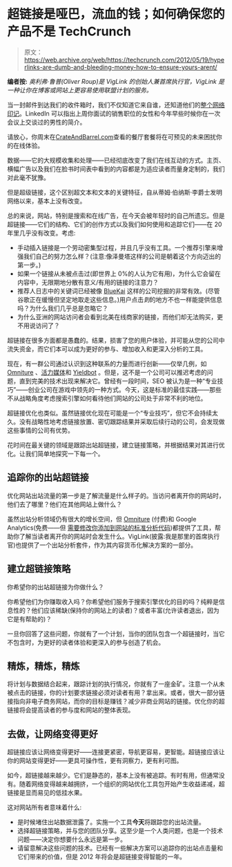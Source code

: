 # 超链接是哑巴，流血的钱；如何确保您的产品不是 TechCrunch

> 原文：<https://web.archive.org/web/https://techcrunch.com/2012/05/19/hyperlinks-are-dumb-and-bleeding-money-how-to-ensure-yours-arent/>

**编者按:** *奥利弗·鲁普(Oliver Roup)是 VigLink 的创始人兼首席执行官，VigLink 是一种让你在博客或网站上更容易使用联盟计划的服务。*

当一封邮件到达我们的收件箱时，我们不仅知道它来自谁，还知道他们的[整个网络印记](https://web.archive.org/web/20221208082327/https://beta.techcrunch.com/2010/05/02/rapportive/)。LinkedIn 可以指出上周你面试的销售职位的女性和今年早些时候你在一次会议上交谈过的男性的简介。

请放心，你周末在[CrateAndBarrel.com](https://web.archive.org/web/20221208082327/http://crateandbarrel.com/)查看的餐厅套餐将在可预见的未来困扰你的在线体验。

数据——它的大规模收集和处理——已经彻底改变了我们在线互动的方式。主页、横幅广告以及我们在脸书时间表中看到的内容都是为适应读者而量身定制的，我们对此毫不犹豫。

但是超级链接，这个区别超文本和文本的关键特征，自从蒂姆·伯纳斯·李爵士发明网络以来，基本上没有改变。

总的来说，网站，特别是搜索和在线广告，在今天会被年轻时的自己所遗忘。但是超链接——它们的结构、它们的创作方式以及我们如何使用和追踪它们——在 20 年里几乎没有改变。考虑:

*   手动插入链接是一个劳动密集型过程，并且几乎没有工具。一个推荐引擎来增强我们自己的努力怎么样？(注意:像泽曼塔这样的公司是朝着这个方向迈出的第一步。)
*   如果一个链接从未被点击过(即世界上 0%的人认为它有用)，为什么它会留在内容中，无限期地分散有意义/有用的链接的注意力？
*   推荐人日志中的关键词已经被像 [BlueKai](https://web.archive.org/web/20221208082327/http://www.bluekai.com/) 这样的公司挖掘的非常有效。(尽管谷歌正在缓慢但坚定地取走这些信息。)用户点击*到*的地方不也一样能提供信息吗？为什么我们几乎总是忽略它？
*   为什么亚洲的网站访问者会看到北美在线商家的链接，而他们却无法购买，更不用说访问了？

超链接在很多方面都是愚蠢的。结果，损害了您的用户体验，并可能从您的公司中流失资金，而它们本可以成为更好的参与、增加收入和更深入分析的工具。

现在，有一群公司通过认识到这种联系的力量而进行创新——仅举几例，如 [Omniture](https://web.archive.org/web/20221208082327/http://www.crunchbase.com/company/omniture) 、[活力媒体](https://web.archive.org/web/20221208082327/http://www.crunchbase.com/company/vibrantmedia)和 [Yieldbot](https://web.archive.org/web/20221208082327/http://www.crunchbase.com/company/yieldbot) 。但是，这不是一个公司可以推迟考虑的问题，直到完美的技术出现来解决它。曾经有一段时间，SEO 被认为是一种“专业技巧”——创业公司在游戏中领先的一种方式。今天，这是标准的最佳实践——那些不从战略角度考虑搜索引擎如何看待他们网站的公司处于非常不利的地位。

超链接优化也类似。虽然链接优化现在可能是一个“专业技巧”，但它不会持续太久。没有战略性地考虑链接放置、密切跟踪结果并采取后续行动的公司，会发现做这些事情的公司有优势。

花时间在最关键的领域是跟踪出站超链接，建立链接策略，并根据结果对其进行优化。让我们简单地探究一下每一个。

## **追踪你的出站超链接**

优化网站出站流量的第一步是了解流量是什么样子的。当访问者离开你的网站时，他们去了哪里？他们在其他网站上做什么？

虽然出站分析领域仍有很大的增长空间，但 [Omniture](https://web.archive.org/web/20221208082327/http://www.omniture.com/en/) (付费)和 Google Analytics(免费——但 [需要修改你添加到网站的标准分析代码](https://web.archive.org/web/20221208082327/https://groups.google.com/a/googleproductforums.com/forum/#!category-topic/analytics/discuss-tracking-and-implementation-issues/uNXsEJDkvTw))都提供了工具，帮助你了解当读者离开你的网站时会发生什么。VigLink(披露:我是那里的首席执行官)也提供了一个出站分析套件，作为其内容货币化解决方案的一部分。

## **建立超链接策略**

你希望你的出站超链接为你做什么？

你希望他们为你赚取收入吗？你希望他们服务于搜索引擎优化的目的吗？纯粹是信息性的？他们应该稀缺(保持你的网站上的读者)？或者丰富(允许读者退出，因为它是有帮助的)？

一旦你回答了这些问题，你就有了一个计划，当你的团队包含一个超链接时，当它不包含时，为更好的读者体验和更深入的参与创造了机会。

## **精炼，精炼，精炼**

将计划与数据结合起来，跟踪计划的执行情况，你就有了一座金矿。注意一个从未被点击的链接，你的计划要求链接必须对读者有用？拿出来。或者，很大一部分链接指向非电子商务网站，而你的目标是赚钱？减少非商业网站的链接。优化你的超链接将会提高读者的参与度和网站的整体表现。

## **去做，让网络变得更好**

超链接应该让网络变得更好——连接更紧密，导航更容易，更智能。超链接应该让你的网站变得更好——更具可操作性，更有洞察力，更有利可图。

如今，超链接越来越少。它们是静态的，基本上没有被追踪。有时有用，但通常没有。随着网络变得越来越拥挤，一个组织的网站优化工具包开始产生收益递减，超链接是显而易见的低挂水果。

这对网站所有者意味着什么:

*   是时候堵住出站数据泄露了。实施一个工具**今天**将跟踪您的出站流量。
*   选择超链接策略，并与您的团队分享。这至少是一个人类问题，也是一个技术问题——决定你想要什么永远是第一步。
*   请留意解决这些问题的技术。已经有一些解决方案可以追踪你的出站点击量和它们带来的价值，但是 2012 年将会是超链接变得智能的一年。